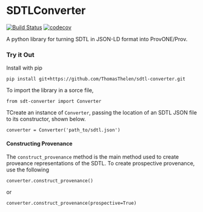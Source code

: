 # SDTLConverter
[![Build Status](https://travis-ci.org/ThomasThelen/sdtl-converter.svg?branch=master)](https://travis-ci.org/ThomasThelen/sdtl-converter)
[![codecov](https://codecov.io/gh/ThomasThelen/sdtl-converter/branch/master/graph/badge.svg?token=FHBM1I1R5H)](undefined)

A python library for turning SDTL in JSON-LD format into ProvONE/Prov.




### Try it Out

Install with pip
 
 `pip install git+https://github.com/ThomasThelen/sdtl-converter.git`
 
 To import the library in a sorce file,  
 
 `from sdt-converter import Converter`


TCreate an instance of `Converter`, passing the location of an SDTL JSON
file to its constructor, shown below.
 
`converter = Converter('path_to/sdtl.json')`

#### Constructing Provenance

The `construct_provenance` method is the main method used to create
proveance representations of the SDTL. To create prospective provenance,
use the following

`converter.construct_provenance()`

or

`converter.construct_provenance(prospective=True)`




